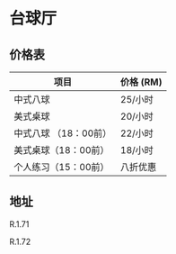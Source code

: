 # 台球厅

## 价格表

| **项目**              | **价格 (RM)** |
| --------------------- | ------------- |
| 中式八球              | 25/小时       |
| 美式桌球              | 20/小时       |
| 中式八球 （18：00前） | 22/小时       |
| 美式桌球（18：00前）  | 18/小时       |
| 个人练习（15：00前）  | 八折优惠      |

## 地址

R.1.71

R.1.72
